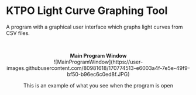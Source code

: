 # KTPO Light Curve Graphing Tool
A program with a graphical user interface which graphs light curves from CSV files.

<br>


<p align="center"> <b> Main Program Window </b> 
  <br>
![MainProgramWindow](https://user-images.githubusercontent.com/80981618/170774513-e6003a4f-7e5e-49f9-bf50-b96ec6c0ed8f.JPG)
  <p align="center"> This is an example of what you see when the program is open </p>
</p> 

